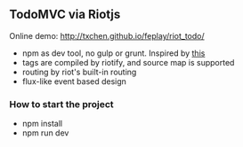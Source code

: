 ## TodoMVC via Riotjs

Online demo: http://txchen.github.io/feplay/riot_todo/

* npm as dev tool, no gulp or grunt. Inspired by [this](https://github.com/keithamus/npm-scripts-example)
* tags are compiled by riotify, and source map is supported
* routing by riot's built-in routing
* flux-like event based design

### How to start the project

* npm install
* npm run dev
